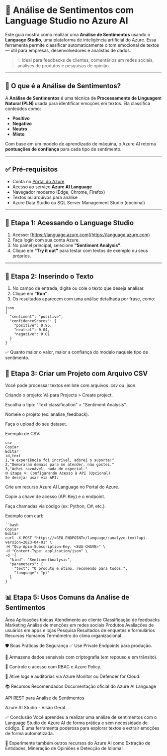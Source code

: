 # 🧠 Análise de Sentimentos com Language Studio no Azure AI

Este guia mostra como realizar uma **Análise de Sentimentos** usando o **Language Studio**, uma plataforma de inteligência artificial do Azure. Essa ferramenta permite classificar automaticamente o tom emocional de textos — útil para empresas, desenvolvedores e analistas de dados.

> 💡 Ideal para feedbacks de clientes, comentários em redes sociais, análises de produtos e pesquisas de opinião.

---

## 📌 O que é a Análise de Sentimentos?

A **Análise de Sentimentos** é uma técnica de **Processamento de Linguagem Natural (PLN)** usada para identificar emoções em textos. Ela classifica conteúdos como:

- **Positivo**
- **Negativo**
- **Neutro**
- **Misto**

Com base em um modelo de aprendizado de máquina, o Azure AI retorna **pontuações de confiança** para cada tipo de sentimento.

---

## ✅ Pré-requisitos

- Conta no [Portal do Azure](https://portal.azure.com)
- Acesso ao serviço **Azure AI Language**
- Navegador moderno (Edge, Chrome, Firefox)
- Textos ou arquivos para análise
- Azure Data Studio ou SQL Server Management Studio (opcional)

---

## 🧪 Etapa 1: Acessando o Language Studio

1. Acesse: [https://language.azure.com](https://language.azure.com)
2. Faça login com sua conta Azure.
3. No painel principal, selecione **"Sentiment Analysis"**.
4. Clique em **"Try it out"** para testar com textos de exemplo ou seus próprios.

---

## 📝 Etapa 2: Inserindo o Texto

1. No campo de entrada, digite ou cole o texto que deseja analisar.
2. Clique em **"Run"**.
3. Os resultados aparecem com uma análise detalhada por frase, como:
```
json
{
  "sentiment": "positive",
  "confidenceScores": {
    "positive": 0.95,
    "neutral": 0.04,
    "negative": 0.01
  }
}
```
✅ Quanto maior o valor, maior a confiança do modelo naquele tipo de sentimento.

## 📂 Etapa 3: Criar um Projeto com Arquivo CSV
Você pode processar textos em lote com arquivos .csv ou .json.

Criando o projeto:
Vá para Projects > Create project.

Escolha o tipo: "Text classification" > "Sentiment Analysis".

Nomeie o projeto (ex: analise_feedback).

Faça o upload do seu dataset.


Exemplo de CSV:
```
csv
Copiar
Editar
id,text
1,"A experiência foi incrível, adorei o suporte!"
2,"Demoraram demais para me atender, não gostei."
3,"Achei razoável, nada de especial."
🌐 Etapa 4: Configurando Acesso à API (Opcional)
Se desejar usar via API:
```

Crie um recurso Azure AI Language no Portal do Azure.

Copie a chave de acesso (API Key) e o endpoint.

Faça chamadas via código (ex: Python, C#, etc.).

Exemplo com curl:
```
´´bash
Copiar
Editar
curl -X POST "https://<SEU-ENDPOINT>/language/:analyze-text?api-version=2023-04-01" \
-H "Ocp-Apim-Subscription-Key: <SUA-CHAVE>" \
-H "Content-Type: application/json" \
-d '{
  "kind": "SentimentAnalysis",
  "parameters": {
    "text": "O produto é ótimo, recomendo para todos.",
    "language": "pt"
  }
}
```


## 📊 Etapa 5: Usos Comuns da Análise de Sentimentos
Área	Aplicações típicas
Atendimento ao cliente	Classificação de feedbacks
Marketing	Análise de menções em redes sociais
Produtos	Avaliações de usuários em apps e lojas
Pesquisa	Resultados de enquetes e formulários
Recursos Humanos	Termômetro do clima organizacional

🛡️ Boas Práticas de Segurança
✅ Use Private Endpoints para produção.

🔐 Armazene dados sensíveis com criptografia (em repouso e em trânsito).

🎯 Controle o acesso com RBAC e Azure Policy.

📜 Ative logs e auditorias via Azure Monitor ou Defender for Cloud.

📚 Recursos Recomendados
Documentação oficial do Azure AI Language

API REST para Análise de Sentimentos

Azure AI Studio - Visão Geral

✅ Conclusão
Você aprendeu a realizar uma análise de sentimentos com o Language Studio do Azure AI de forma prática e sem necessidade de código. É uma ferramenta poderosa para explorar textos e extrair emoções de forma automatizada.

🚀 Experimente também outros recursos do Azure AI como Extração de Entidades, Mineração de Opiniões e Detecção de Idioma!


